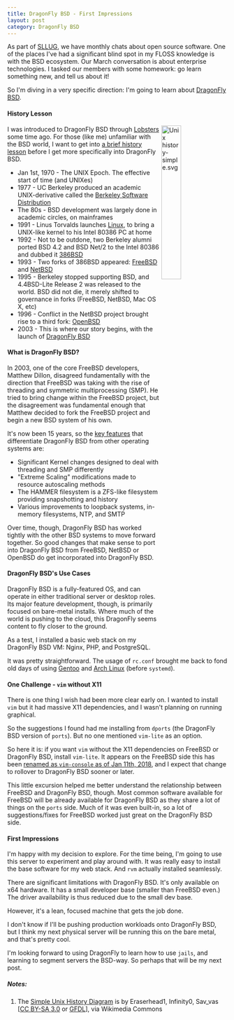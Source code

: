 ```yaml
---
title: DragonFly BSD - First Impressions
layout: post
category: DragonFly BSD
---
```

As part of [SLLUG](https://www.sllug.ca), we have monthly chats about open source
software. One of the places I've had a significant blind spot in my FLOSS knowledge
is with the BSD ecosystem. Our March conversation is about enterprise technologies.
I tasked our members with some homework: go learn something new, and tell us
about it!

So I'm diving in a very specific direction: I'm going to learn about [DragonFly BSD](https://www.dragonflybsd.org).

#### History Lesson

[<img src="https://upload.wikimedia.org/wikipedia/commons/thumb/7/77/Unix_history-simple.svg/1200px-Unix_history-simple.svg.png" alt="Unix history-simple.svg" align="right" style="width: 30%">](https://commons.wikimedia.org/wiki/File:Unix_history-simple.svg#/media/File:Unix_history-simple.svg)

I was introduced to DragonFly BSD through [Lobsters](https://lobste.rs/) some time
ago. For those (like me) unfamiliar with the BSD world, I want to get into [a
brief history lesson](https://en.wikipedia.org/wiki/History_of_Unix#/media/File:Unix_history-simple.svg)
before I get more specifically into DragonFly BSD.

- Jan 1st, 1970 - The UNIX Epoch. The effective start of time (and UNIXes)
- 1977 - UC Berkeley produced an academic UNIX-derivative called the [Berkeley Software Distribution](https://en.wikipedia.org/wiki/Berkeley_Software_Distribution)
- The 80s - BSD development was largely done in academic circles, on mainframes
- 1991 - Linus Torvalds launches [Linux](https://en.wikipedia.org/wiki/Linux), to bring a UNIX-like kernel to his Intel 80386 PC at home
- 1992 - Not to be outdone, two Berkeley alumni ported BSD 4.2 and BSD Net/2 to the Intel 80386 and dubbed it [386BSD](https://en.wikipedia.org/wiki/386BSD)
- 1993 - Two forks of 386BSD appeared: [FreeBSD](https://en.wikipedia.org/wiki/FreeBSD) and [NetBSD](https://en.wikipedia.org/wiki/NetBSD)
- 1995 - Berkeley stopped supporting BSD, and 4.4BSD-Lite Release 2 was released to the world. BSD did not die, it merely shifted to governance in forks (FreeBSD, NetBSD, Mac OS X, etc)
- 1996 - Conflict in the NetBSD project brought rise to a third fork: [OpenBSD](https://en.wikipedia.org/wiki/OpenBSD)
- 2003 - This is where our story begins, with the launch of [DragonFly BSD](https://en.wikipedia.org/wiki/DragonFly_BSD)

#### What is DragonFly BSD?

<!--more-->

In 2003, one of the core FreeBSD developers, Matthew Dillon, disagreed fundamentally
with the direction that FreeBSD was taking with the rise of threading and symmetric
multiprocessing (SMP). He tried to bring change within the FreeBSD project, but
the disagreement was fundamental enough that Matthew decided to fork the FreeBSD
project and begin a new BSD system of his own.

It's now been 15 years, so the [key features](https://www.dragonflybsd.org/features/)
that differentiate DragonFly BSD from other operating systems are:

- Significant Kernel changes designed to deal with threading and SMP differently
- "Extreme Scaling" modifications made to resource autoscaling methods
- The HAMMER filesystem is a ZFS-like filesystem providing snapshotting and history
- Various improvements to loopback systems, in-memory filesystems, NTP, and SMTP

Over time, though, DragonFly BSD has worked tightly with the other BSD systems
to move forward together. So good changes that make sense to port into DragonFly
BSD from FreeBSD, NetBSD or OpenBSD do get incorporated into DragonFly BSD.

#### DragonFly BSD's Use Cases

DragonFly BSD is a fully-featured OS, and can operate in either traditional
server or desktop roles. Its major feature development, though, is primarily
focused on bare-metal installs. Where much of the world is pushing to the cloud,
this DragonFly seems content to fly closer to the ground.

As a test, I installed a basic web stack on my DragonFly BSD VM: Nginx, PHP, and
PostgreSQL.

It was pretty straightforward. The usage of `rc.conf` brought me back to fond old
days of using [Gentoo](https://gentoo.org/) and [Arch Linux](https://www.archlinux.org/)
(before `systemd`).

#### One Challenge - `vim` without X11

There is one thing I wish had been more clear early on. I wanted to install `vim`
but it had massive X11 dependencies, and I wasn't planning on running graphical.

So the suggestions I found had me installing from `dports` (the DragonFly BSD
version of `ports`). But no one mentioned `vim-lite` as an option.

So here it is: if you want `vim` without the X11 dependencies on FreeBSD or DragonFly
BSD, install `vim-lite`. It appears on the FreeBSD side this has been [renamed as `vim-console` as of Jan 11th, 2018](https://www.freshports.org/editors/vim-console/),
and I expect that change to rollover to DragonFly BSD sooner or later.

This little excursion helped me better understand the relationship between FreeBSD
and DragonFly BSD, though. Most common software available for FreeBSD will be
already available for DragonFly BSD as they share a lot of things on the `ports`
side. Much of it was even built-in, so a lot of suggestions/fixes for FreeBSD
worked just great on the DragonFly BSD side.

#### First Impressions

I'm happy with my decision to explore. For the time being, I'm going to use this
server to experiment and play around with. It was really easy to install the
base software for my web stack. And `rvm` actually installed seamlessly.

There are significant limitations with DragonFly BSD. It's only available on x64
hardware. It has a small developer base (smaller than FreeBSD even.) The driver
availability is thus reduced due to the small dev base.

However, it's a lean, focused machine that gets the job done.

I don't know if I'll be pushing production workloads onto DragonFly BSD, but I
think my next physical server will be running this on the bare metal, and that's
pretty cool.

I'm looking forward to using DragonFly to learn how to use `jails`, and learning
to segment servers the BSD-way. So perhaps that will be my next post.

##### Notes:

1. The [Simple Unix History Diagram](https://commons.wikimedia.org/wiki/File:Unix_history-simple.svg#/media/File:Unix_history-simple.svg)
is by Eraserhead1, Infinity0, Sav_vas [[CC BY-SA 3.0](https://creativecommons.org/licenses/by-sa/3.0) or [GFDL](http://www.gnu.org/copyleft/fdl.html)], via Wikimedia Commons
